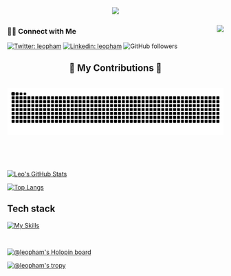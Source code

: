 <h1 align="center">
    <img src="https://readme-typing-svg.herokuapp.com/?font=Righteous&size=35&center=true&vCenter=true&width=500&height=70&duration=3000&lines=Hello!+👋;+I'm+Leo+Pham!;" />
</h1>


<img align="right" src="https://visitor-badge.laobi.icu/badge?page_id=HongThaiPham.HongThaiPham" />

<h3> 🤝🏻 Connect with Me </h3>

[![Twitter: leopham](https://img.shields.io/twitter/follow/leopham?style=for-the-badge)](https://twitter.com/leopham_it)
[![Linkedin: leopham](https://img.shields.io/badge/Linkedin-leopham-blue?style=for-the-badge&logo=Linkedin&logoColor=white)](https://www.linkedin.com/in/leo-pham-1208/)
![GitHub followers](https://img.shields.io/github/followers/hongthaipham?style=for-the-badge&logo=github)

<div align="center">
  <h2>🐍 My Contributions 🐍</h2>
  <br>
  <img alt="snake eating my contributions" src="https://raw.githubusercontent.com/HongThaiPham/HongThaiPham/output/github-contribution-grid-snake.svg" />
  
  <br/><br/><br/>
</div>

[![Leo's GitHub Stats](https://github-readme-stats.vercel.app/api?username=hongthaipham&show_icons=true&count_private=true&theme=darcula)](https://github.com/hongthaipham)

[![Top Langs](https://github-readme-stats.vercel.app/api/top-langs/?username=hongthaipham&layout=compact)](https://github.com/hongthaipham)


## Tech stack
[![My Skills](https://skillicons.dev/icons?i=aws,gcp,azure,git,docker,bash,linux,python,rust,typescript,cs,dotnet,css,html,js,jquery,react,vue,nextjs,postgres,&perline=6)](https://skillicons.dev)



<br>


[![@leopham's Holopin board](https://holopin.io/api/user/board?user=leopham)](https://holopin.io/@leopham)

[![@leopham's tropy](https://github-profile-trophy.vercel.app/?username=HongThaiPham)](https://github-profile-trophy.vercel.app/?username=HongThaiPham)




